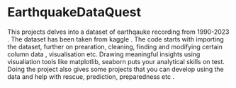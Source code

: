 # EarthquakeDataQuest

This projects delves into a dataset of earthqauke recording from 1990-2023 . The dataset has been taken from kaggle . The code starts with importing the dataset, further on prearation, cleaning, finding and modifying certain column data , visualisation etc. Drawing meaningful insights using visualiation tools like matplotlib, seaborn puts your analytical skills on test. Doing the project also gives some projects that you can develop using the data and help with rescue, prediction, preparedness etc .
